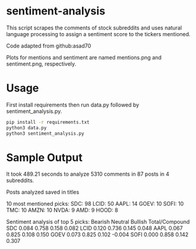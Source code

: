 # sentiment-analysis
This script scrapes the comments of stock subreddits and uses natural language processing to assign a sentiment score to the tickers mentioned.

Code adapted from github:asad70

Plots for mentions and sentiment are named mentions.png and sentiment.png, respectively.

# Usage
First install requirements then run data.py followed by sentiment_analysis.py.

```bash
pip install -r requirements.txt
python3 data.py
python3 sentiment_analysis.py
```

# Sample Output
It took 489.21 seconds to analyze 5310 comments in 87 posts in 4 subreddits.

Posts analyzed saved in titles

10 most mentioned picks: 
SDC: 98
LCID: 50
AAPL: 14
GOEV: 10
SOFI: 10
TMC: 10
AMZN: 10
NVDA: 9
AMD: 9
HOOD: 8

Sentiment analysis of top 5 picks:
     Bearish Neutral Bullish Total/Compound
SDC    0.084   0.758   0.158          0.082
LCID   0.120   0.736   0.145          0.048
AAPL   0.067   0.825   0.108          0.150
GOEV   0.073   0.825   0.102         -0.004
SOFI   0.000   0.858   0.142          0.307
